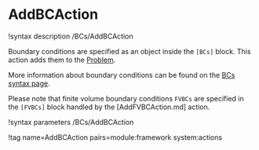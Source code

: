 # AddBCAction

!syntax description /BCs/AddBCAction

Boundary conditions are specified as an object inside the `[BCs]` block.
This action adds them to the [Problem](syntax/Problem/index.md).

More information about boundary conditions can be found on the [BCs syntax page](syntax/BCs/index.md).

Please note that finite volume boundary conditions `FVBCs` are specified in the `[FVBCs]` block handled
by the [AddFVBCAction.md] action.

!syntax parameters /BCs/AddBCAction

!tag name=AddBCAction pairs=module:framework system:actions
